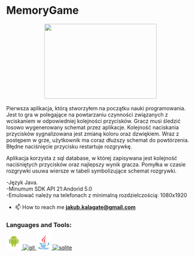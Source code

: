 # MemoryGame
<p align="center">
  <img width="300" height="200" src="https://user-images.githubusercontent.com/102773117/171059676-dd84616d-cbde-4538-a0cd-ff455344495c.png">
</p>

Pierwsza aplikacja, którą stworzyłem na początku nauki programowania. Jest to gra w polegające na
powtarzaniu czynności związanych z wciskaniem w odpowiedniej kolejności przycisków. Gracz musi śledzić
losowo wygenerowany schemat przez aplikacje. Kolejność naciskania przycisków sygnalizowana jest zmianą koloru
oraz dzwiękiem. Wraz z postępem w grze, użytkownik ma coraz dłuższy schemat do powtórzenia. Błędne naciśnięcie przycisku restartuje rozgrywkę.  

  Aplikacja korzysta z sql database, w której zapisywana jest kolejność naciśniętych przycisków oraz najlepszy wynik gracza. Pomyłka w czasie rozgrywki usuwa wiersze  w tabeli symbolizujące schemat rozgrywki.

-Język Java.                                                   
-Minumum SDK API 21:Andorid 5.0                       
-Emulować należy na telefonach z minimalną rozdzielczością: 1080x1920

- 📫 How to reach me **jakub.kalagate@gmail.com**

<h3 align="left">Languages and Tools:</h3>
<p align="left"> <a href="https://developer.android.com" target="_blank" rel="noreferrer"> <img src="https://raw.githubusercontent.com/devicons/devicon/master/icons/android/android-original-wordmark.svg" alt="android" width="40" height="40"/> </a> <a href="https://git-scm.com/" target="_blank" rel="noreferrer"> <img src="https://www.vectorlogo.zone/logos/git-scm/git-scm-icon.svg" alt="git" width="40" height="40"/> </a> <a href="https://www.java.com" target="_blank" rel="noreferrer"> <img src="https://raw.githubusercontent.com/devicons/devicon/master/icons/java/java-original.svg" alt="java" width="40" height="40"/> </a> <a href="https://www.sqlite.org/" target="_blank" rel="noreferrer"> <img src="https://www.vectorlogo.zone/logos/sqlite/sqlite-icon.svg" alt="sqlite" width="40" height="40"/> </a> </p>

